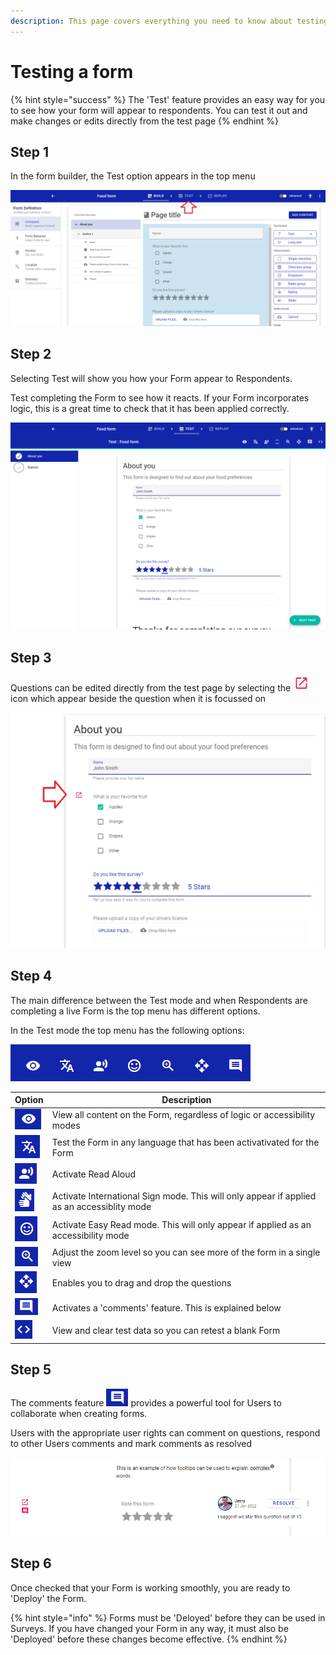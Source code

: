 ```yaml
---
description: This page covers everything you need to know about testing a form
---
```


# Testing a form

{% hint style="success" %}
The 'Test' feature provides an easy way for you to see how your form will appear to respondents.  You can test it out and make changes or edits directly from the test page
{% endhint %}

## Step 1

In the form builder, the Test option appears in the top menu

![](<../../.gitbook/assets/image (315).png>)

## Step 2

Selecting Test will show you how your Form appear to Respondents.  &#x20;

Test completing the Form to see how it reacts.  If your Form incorporates logic, this is a great time to check that it has been applied correctly.

![](<../../.gitbook/assets/image (301).png>)

## Step 3

Questions can be edited directly from the test page by selecting the ![](<../../.gitbook/assets/image (331).png>)icon which appear beside the question when it is focussed on

&#x20;

![](<../../.gitbook/assets/image (329).png>)

## Step 4

The main difference between the Test mode and when Respondents are completing a live Form is the top menu has different options.

In the Test mode the top menu has the following options:

![](<../../.gitbook/assets/image (330) (1).png>)

| Option                                           | Description                                                                                 |
| ------------------------------------------------ | ------------------------------------------------------------------------------------------- |
| ![](<../../.gitbook/assets/image (310) (1).png>) | View all content on the Form, regardless of logic or accessibility modes                    |
| ![](<../../.gitbook/assets/image (321).png>)     | Test the Form in any language that has been activativated for the Form                      |
| ![](<../../.gitbook/assets/image (296) (1).png>) | Activate Read Aloud                                                                         |
| ![](<../../.gitbook/assets/image (316).png>)     | Activate International Sign mode.  This will only appear if applied as an accessiblity mode |
| ![](<../../.gitbook/assets/image (302).png>)     | Activate Easy Read mode.  This will only appear if applied as an accessibility mode         |
| ![](<../../.gitbook/assets/image (308).png>)     | Adjust the zoom level so you can see more of the form in a single view                      |
| ![](<../../.gitbook/assets/image (306).png>)     | Enables you to drag and drop the questions                                                  |
| ![](<../../.gitbook/assets/image (327).png>)     | Activates a 'comments' feature.  This is explained below                                    |
| ![](<../../.gitbook/assets/image (326).png>)     | View and clear test data so you can retest a blank Form                                     |

## Step 5

The comments feature ![](<../../.gitbook/assets/image (325) (1).png>) provides a powerful tool for Users to collaborate when creating forms.

Users with the appropriate user rights can comment on questions, respond to other Users comments and mark comments as resolved

![](<../../.gitbook/assets/image (313).png>)

## Step 6

Once checked that your Form is working smoothly, you are ready to 'Deploy' the Form.

{% hint style="info" %}
Forms must be 'Deloyed' before they can be used in Surveys.   If you have changed your Form in any way, it must also be 'Deployed' before these changes become effective.
{% endhint %}
